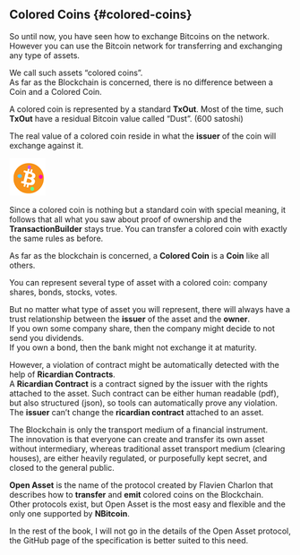 ## Colored Coins {#colored-coins}

So until now, you have seen how to exchange Bitcoins on the network. However you can use the Bitcoin network for transferring and exchanging any type of assets.

We call such assets “colored coins”.  
As far as the Blockchain is concerned, there is no difference between a Coin and a Colored Coin.

A colored coin is represented by a standard **TxOut**. Most of the time, such **TxOut** have a residual Bitcoin value called “Dust”. (600 satoshi)

The real value of a colored coin reside in what the **issuer** of the coin will exchange against it.  

![](../assets/ColoredCoin.png)  

Since a colored coin is nothing but a standard coin with special meaning, it follows that all what you saw about proof of ownership and the **TransactionBuilder** stays true. You can transfer a colored coin with exactly the same rules as before.

As far as the blockchain is concerned, a **Colored Coin** is a **Coin** like all others.

You can represent several type of asset with a colored coin: company shares, bonds, stocks, votes.

But no matter what type of asset you will represent, there will always have a trust relationship between the **issuer** of the asset and the **owner**.  
If you own some company share, then the company might decide to not send you dividends.  
If you own a bond, then the bank might not exchange it at maturity.

However, a violation of contract might be automatically detected with the help of **Ricardian Contracts**.  
A **Ricardian Contract** is a contract signed by the issuer with the rights attached to the asset. Such contract can be either human readable (pdf), but also structured (json), so tools can automatically prove any violation.  
The **issuer** can’t change the **ricardian contract** attached to an asset.

The Blockchain is only the transport medium of a financial instrument.  
The innovation is that everyone can create and transfer its own asset without intermediary, whereas traditional asset transport medium (clearing houses), are either heavily regulated, or purposefully kept secret, and closed to the general public.

**Open Asset** is the name of the protocol created by Flavien Charlon that describes how to **transfer** and **emit** colored coins on the Blockchain.  
Other protocols exist, but Open Asset is the most easy and flexible and the only one supported by **NBitcoin**.

In the rest of the book, I will not go in the details of the Open Asset protocol, the GitHub page of the specification is better suited to this need.